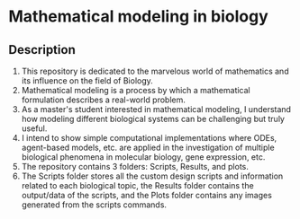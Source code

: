 # Mathematical modeling in biology
## Description
1. This repository is dedicated to the marvelous world of mathematics and its influence on the field of Biology.
2. Mathematical modeling is a process by which a mathematical formulation describes a real-world problem.
3. As a master's student interested in mathematical modeling, I understand how modeling different biological systems can be challenging but truly useful.
4. I intend to show simple computational implementations where ODEs, agent-based models, etc. are applied in the investigation of multiple biological phenomena in molecular biology, gene expression, etc.
5. The repository contains 3 folders: Scripts, Results, and plots.
6. The Scripts folder stores all the custom design scripts and information related to each biological topic, the Results folder contains the output/data of the scripts, and the Plots folder contains any images generated from the scripts commands.

